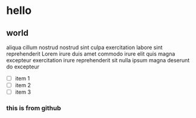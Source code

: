 # hello

## world

aliqua cillum nostrud nostrud sint culpa exercitation labore sint reprehenderit Lorem irure duis amet commodo irure elit quis magna excepteur exercitation irure reprehenderit sit nulla ipsum magna deserunt do excepteur

- [ ] item 1
- [ ] item 2
- [ ] item 3

### this is from github
